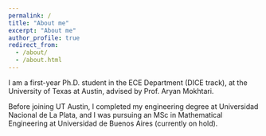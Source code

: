 ```yaml
---
permalink: /
title: "About me"
excerpt: "About me"
author_profile: true
redirect_from: 
  - /about/
  - /about.html
---
```


 I am a first-year Ph.D. student in the ECE Department (DICE track), at the University of Texas at Austin, advised by Prof. Aryan Mokhtari. 

Before joining UT Austin, I completed my engineering degree at Universidad Nacional de La Plata, and I was pursuing an MSc in Mathematical Engineering at Universidad de Buenos Aires (currently on hold).

